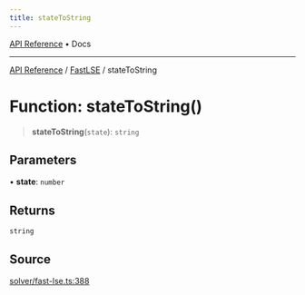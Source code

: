 ```yaml
---
title: stateToString
---
```


[API Reference](/docs/api/) • Docs

***

[API Reference](/docs/api/) / [FastLSE](/docs/api/namespaces/FastLSE/) / stateToString

# Function: stateToString()

> **stateToString**(`state`): `string`

## Parameters

• **state**: `number`

## Returns

`string`

## Source

[solver/fast-lse.ts:388](https://github.com/BrouxtForce/cubelib/blob/46235e0efd69874517537607aff50e6e913dc207/src/solver/fast-lse.ts#L388)
